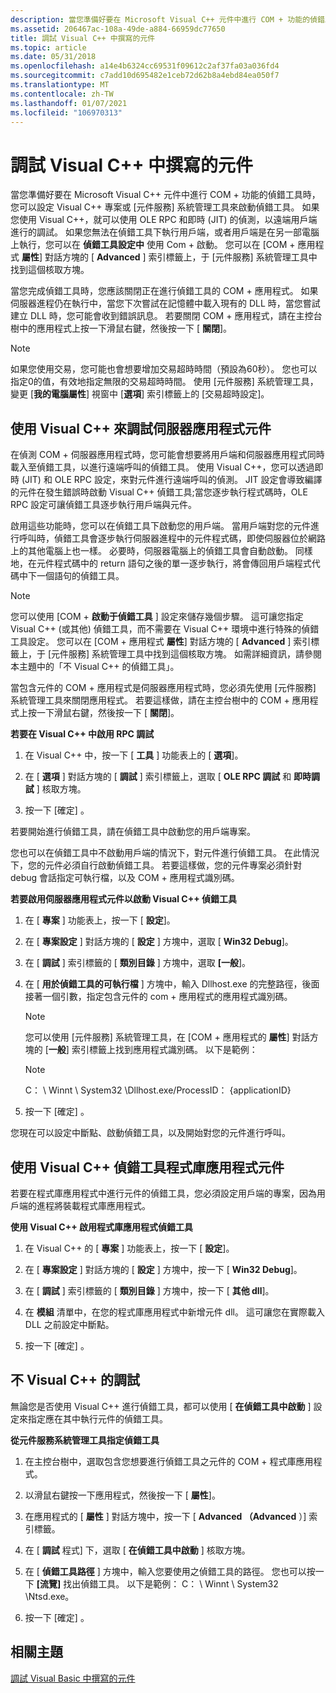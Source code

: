 ```yaml
---
description: 當您準備好要在 Microsoft Visual C++ 元件中進行 COM + 功能的偵錯工具時，您可以設定 Visual C++ 專案或 [元件服務] 系統管理工具來啟動偵錯工具。
ms.assetid: 206467ac-108a-49de-a884-66959dc77650
title: 調試 Visual C++ 中撰寫的元件
ms.topic: article
ms.date: 05/31/2018
ms.openlocfilehash: a14e4b6324cc69531f09612c2af37fa03a036fd4
ms.sourcegitcommit: c7add10d695482e1ceb72d62b8a4ebd84ea050f7
ms.translationtype: MT
ms.contentlocale: zh-TW
ms.lasthandoff: 01/07/2021
ms.locfileid: "106970313"
---
```

# <a name="debugging-components-written-in-visual-c"></a>調試 Visual C++ 中撰寫的元件

當您準備好要在 Microsoft Visual C++ 元件中進行 COM + 功能的偵錯工具時，您可以設定 Visual C++ 專案或 [元件服務] 系統管理工具來啟動偵錯工具。 如果您使用 Visual C++，就可以使用 OLE RPC 和即時 (JIT) 的偵測，以遠端用戶端進行的調試。 如果您無法在偵錯工具下執行用戶端，或者用戶端是在另一部電腦上執行，您可以在 **偵錯工具設定中** 使用 Com + 啟動。 您可以在 [COM + 應用程式 **屬性**] 對話方塊的 [ **Advanced** ] 索引標籤上，于 [元件服務] 系統管理工具中找到這個核取方塊。

當您完成偵錯工具時，您應該關閉正在進行偵錯工具的 COM + 應用程式。 如果伺服器進程仍在執行中，當您下次嘗試在記憶體中載入現有的 DLL 時，當您嘗試建立 DLL 時，您可能會收到錯誤訊息。 若要關閉 COM + 應用程式，請在主控台樹中的應用程式上按一下滑鼠右鍵，然後按一下 [ **關閉**]。

> [!Note]  
> 如果您使用交易，您可能也會想要增加交易超時時間（預設為60秒）。 您也可以指定0的值，有效地指定無限的交易超時時間。 使用 [元件服務] 系統管理工具，變更 [**我的電腦屬性**] 視窗中 [**選項**] 索引標籤上的 [交易超時設定]。

 

## <a name="debugging-server-application-components-with-visual-c"></a>使用 Visual C++ 來調試伺服器應用程式元件

在偵測 COM + 伺服器應用程式時，您可能會想要將用戶端和伺服器應用程式同時載入至偵錯工具，以進行遠端呼叫的偵錯工具。 使用 Visual C++，您可以透過即時 (JIT) 和 OLE RPC 設定，來對元件進行遠端呼叫的偵測。 JIT 設定會導致編譯的元件在發生錯誤時啟動 Visual C++ 偵錯工具;當您逐步執行程式碼時，OLE RPC 設定可讓偵錯工具逐步執行用戶端與元件。

啟用這些功能時，您可以在偵錯工具下啟動您的用戶端。 當用戶端對您的元件進行呼叫時，偵錯工具會逐步執行伺服器進程中的元件程式碼，即使伺服器位於網路上的其他電腦上也一樣。 必要時，伺服器電腦上的偵錯工具會自動啟動。 同樣地，在元件程式碼中的 return 語句之後的單一逐步執行，將會傳回用戶端程式代碼中下一個語句的偵錯工具。

> [!Note]  
> 您可以使用 [COM + **啟動于偵錯工具** ] 設定來儲存幾個步驟。 這可讓您指定 Visual C++ (或其他) 偵錯工具，而不需要在 Visual C++ 環境中進行特殊的偵錯工具設定。 您可以在 [COM + 應用程式 **屬性**] 對話方塊的 [ **Advanced** ] 索引標籤上，于 [元件服務] 系統管理工具中找到這個核取方塊。 如需詳細資訊，請參閱本主題中的「不 Visual C++ 的偵錯工具」。

 

當包含元件的 COM + 應用程式是伺服器應用程式時，您必須先使用 [元件服務] 系統管理工具來關閉應用程式。 若要這樣做，請在主控台樹中的 COM + 應用程式上按一下滑鼠右鍵，然後按一下 [ **關閉**]。

**若要在 Visual C++ 中啟用 RPC 調試**

1.  在 Visual C++ 中，按一下 [ **工具** ] 功能表上的 [ **選項**]。

2.  在 [ **選項** ] 對話方塊的 [ **調試** ] 索引標籤上，選取 [ **OLE RPC 調試** 和 **即時調試** ] 核取方塊。

3.  按一下 [確定]  。

若要開始進行偵錯工具，請在偵錯工具中啟動您的用戶端專案。

您也可以在偵錯工具中不啟動用戶端的情況下，對元件進行偵錯工具。 在此情況下，您的元件必須自行啟動偵錯工具。 若要這樣做，您的元件專案必須針對 debug 會話指定可執行檔，以及 COM + 應用程式識別碼。

**若要啟用伺服器應用程式元件以啟動 Visual C++ 偵錯工具**

1.  在 [ **專案** ] 功能表上，按一下 [ **設定**]。

2.  在 [ **專案設定** ] 對話方塊的 [ **設定** ] 方塊中，選取 [ **Win32 Debug**]。

3.  在 [ **調試** ] 索引標籤的 [ **類別目錄** ] 方塊中，選取 **[一般**]。

4.  在 [ **用於偵錯工具的可執行檔** ] 方塊中，輸入 Dllhost.exe 的完整路徑，後面接著一個引數，指定包含元件的 com + 應用程式的應用程式識別碼。

    > [!Note]  
    > 您可以使用 [元件服務] 系統管理工具，在 [COM + 應用程式的 **屬性**] 對話方塊的 [**一般**] 索引標籤上找到應用程式識別碼。 以下是範例：

     

    > [!Note]  
    > C： \\ Winnt \\ System32 \\Dllhost.exe/ProcessID： {applicationID}

     

5.  按一下 [確定]  。

您現在可以設定中斷點、啟動偵錯工具，以及開始對您的元件進行呼叫。

## <a name="debugging-library-application-components-with-visual-c"></a>使用 Visual C++ 偵錯工具程式庫應用程式元件

若要在程式庫應用程式中進行元件的偵錯工具，您必須設定用戶端的專案，因為用戶端的進程將裝載程式庫應用程式。

**使用 Visual C++ 啟用程式庫應用程式偵錯工具**

1.  在 Visual C++ 的 [ **專案** ] 功能表上，按一下 [ **設定**]。

2.  在 [ **專案設定** ] 對話方塊的 [ **設定** ] 方塊中，按一下 [ **Win32 Debug**]。

3.  在 [ **調試** ] 索引標籤的 [ **類別目錄** ] 方塊中，按一下 [ **其他 dll**]。

4.  在 **模組** 清單中，在您的程式庫應用程式中新增元件 dll。 這可讓您在實際載入 DLL 之前設定中斷點。

5.  按一下 [確定]  。

## <a name="debugging-without-visual-c"></a>不 Visual C++ 的調試

無論您是否使用 Visual C++ 進行偵錯工具，都可以使用 [ **在偵錯工具中啟動** ] 設定來指定應在其中執行元件的偵錯工具。

**從元件服務系統管理工具指定偵錯工具**

1.  在主控台樹中，選取包含您想要進行偵錯工具之元件的 COM + 程式庫應用程式。

2.  以滑鼠右鍵按一下應用程式，然後按一下 [ **屬性**]。

3.  在應用程式的 [ **屬性** ] 對話方塊中，按一下 [ **Advanced （Advanced** ）] 索引標籤。

4.  在 [ **調試** 程式] 下，選取 [ **在偵錯工具中啟動** ] 核取方塊。

5.  在 [ **偵錯工具路徑** ] 方塊中，輸入您要使用之偵錯工具的路徑。 您也可以按一下 **[流覽]** 找出偵錯工具。 以下是範例： C： \\ Winnt \\ System32 \\Ntsd.exe。

6.  按一下 [確定]  。

## <a name="related-topics"></a>相關主題

<dl> <dt>

[調試 Visual Basic 中撰寫的元件](debugging-components-written-in-visual-basic.md)
</dt> </dl>

 

 



